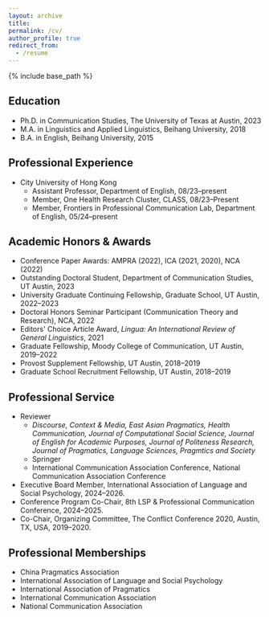 ```yaml
---
layout: archive
title: 
permalink: /cv/
author_profile: true
redirect_from:
  - /resume
---
```


{% include base_path %}

Education
-----
* Ph.D. in Communication Studies, The University of Texas at Austin, 2023
* M.A. in Linguistics and Applied Linguistics, Beihang University, 2018
* B.A. in English, Beihang University, 2015

Professional Experience
-----
* City University of Hong Kong
  * Assistant Professor, Department of English, 08/23–present
  * Member, One Health Research Cluster, CLASS, 08/23–Present
  * Member, Frontiers in Professional Communication Lab, Department of English, 05/24–present
  
Academic Honors & Awards
-----
* Conference Paper Awards: AMPRA (2022), ICA (2021, 2020), NCA (2022)
* Outstanding Doctoral Student, Department of Communication Studies, UT Austin, 2023
* University Graduate Continuing Fellowship, Graduate School, UT Austin, 2022–2023
* Doctoral Honors Seminar Participant (Communication Theory and Research), NCA, 2022
* Editors' Choice Article Award, _Lingua: An International Review of General Linguistics_, 2021
* Graduate Fellowship, Moody College of Communication, UT Austin, 2019–2022
* Provost Supplement Fellowship, UT Austin, 2018–2019
* Graduate School Recruitment Fellowship, UT Austin, 2018–2019

Professional Service
-----
* Reviewer
  * _Discourse, Context & Media, East Asian Pragmatics, Health Communication, Journal of Computational Social Science, Journal of English for Academic Purposes, Journal of Politeness Research, Journal of Pragmatics, Language Sciences, Pragmtics and Society_
  * Springer
  * International Communication Association Conference, National Communication Association Conference
* Executive Board Member, International Association of Language and Social Psychology, 2024–2026.
* Conference Program Co-Chair, 8th LSP & Professional Communication Conference, 2024–2025.
* Co-Chair, Organizing Committee, The Conflict Conference 2020, Austin, TX, USA, 2019–2020.

Professional Memberships
-----
* China Pragmatics Association
* International Association of Language and Social Psychology
* International Association of Pragmatics
* International Communication Association
* National Communication Association
